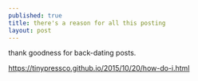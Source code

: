 ```yaml
---
published: true
title: there's a reason for all this posting
layout: post
---
```

thank goodness for back-dating posts.

<p><a href="https://tinypressco.github.io/2015/10/20/how-do-i.html">https://tinypressco.github.io/2015/10/20/how-do-i.html</a>